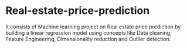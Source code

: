 # Real-estate-price-prediction
It consists of Machine learning project on Real estate price prediction by building a linear regression model using concepts like Data cleaning, Feature Engineering, Dimensionality reduction and Outlier detection.
